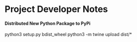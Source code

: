 # Project Developer Notes

#### Distributed New Python Package to PyPi

python3 setup.py bdist_wheel
python3 -m twine upload dist/*
